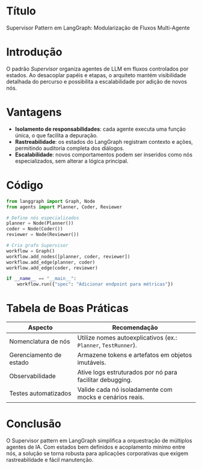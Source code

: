 # Título
Supervisor Pattern em LangGraph: Modularização de Fluxos Multi-Agente

# Introdução
O padrão *Supervisor* organiza agentes de LLM em fluxos controlados por estados. Ao desacoplar papéis e etapas, o arquiteto mantém visibilidade detalhada do percurso e possibilita a escalabilidade por adição de novos nós.

# Vantagens
- **Isolamento de responsabilidades**: cada agente executa uma função única, o que facilita a depuração.
- **Rastreabilidade**: os estados do LangGraph registram contexto e ações, permitindo auditoria completa dos diálogos.
- **Escalabilidade**: novos comportamentos podem ser inseridos como nós especializados, sem alterar a lógica principal.

# Código
```python
from langgraph import Graph, Node
from agents import Planner, Coder, Reviewer

# Define nós especializados
planner = Node(Planner())
coder = Node(Coder())
reviewer = Node(Reviewer())

# Cria grafo Supervisor
workflow = Graph()
workflow.add_nodes([planner, coder, reviewer])
workflow.add_edge(planner, coder)
workflow.add_edge(coder, reviewer)

if __name__ == "__main__":
    workflow.run({"spec": "Adicionar endpoint para métricas"})
```

# Tabela de Boas Práticas
| Aspecto | Recomendação |
|---------|--------------|
| Nomenclatura de nós | Utilize nomes autoexplicativos (ex.: `Planner`, `TestRunner`). |
| Gerenciamento de estado | Armazene tokens e artefatos em objetos imutáveis. |
| Observabilidade | Ative logs estruturados por nó para facilitar debugging. |
| Testes automatizados | Valide cada nó isoladamente com mocks e cenários reais. |

# Conclusão
O Supervisor pattern em LangGraph simplifica a orquestração de múltiplos agentes de IA. Com estados bem definidos e acoplamento mínimo entre nós, a solução se torna robusta para aplicações corporativas que exigem rastreabilidade e fácil manutenção.
